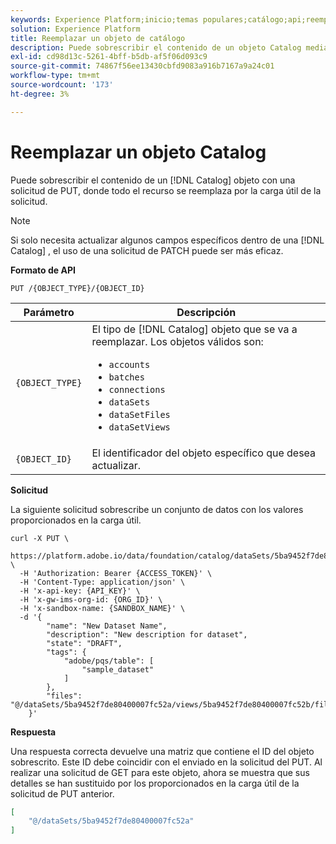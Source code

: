 ```yaml
---
keywords: Experience Platform;inicio;temas populares;catálogo;api;reemplazar un objeto
solution: Experience Platform
title: Reemplazar un objeto de catálogo
description: Puede sobrescribir el contenido de un objeto Catalog mediante una solicitud del PUT, en la que todo el recurso se reemplaza por la carga útil de la solicitud.
exl-id: cd98d13c-5261-4bff-b5db-af5f06d093c9
source-git-commit: 74867f56ee13430cbfd9083a916b7167a9a24c01
workflow-type: tm+mt
source-wordcount: '173'
ht-degree: 3%

---
```


# Reemplazar un objeto Catalog

Puede sobrescribir el contenido de un [!DNL Catalog] objeto con una solicitud de PUT, donde todo el recurso se reemplaza por la carga útil de la solicitud.

>[!NOTE]
>
>Si solo necesita actualizar algunos campos específicos dentro de una [!DNL Catalog] , el uso de una solicitud de PATCH puede ser más eficaz.

**Formato de API**

```http
PUT /{OBJECT_TYPE}/{OBJECT_ID}
```

| Parámetro | Descripción |
| --- | --- |
| `{OBJECT_TYPE}` | El tipo de [!DNL Catalog] objeto que se va a reemplazar. Los objetos válidos son: <ul><li>`accounts`</li><li>`batches`</li><li>`connections`</li><li>`dataSets`</li><li>`dataSetFiles`</li><li>`dataSetViews`</li></ul> |
| `{OBJECT_ID}` | El identificador del objeto específico que desea actualizar. |

**Solicitud**

La siguiente solicitud sobrescribe un conjunto de datos con los valores proporcionados en la carga útil.

```shell
curl -X PUT \
  https://platform.adobe.io/data/foundation/catalog/dataSets/5ba9452f7de80400007fc52a \
  -H 'Authorization: Bearer {ACCESS_TOKEN}' \
  -H 'Content-Type: application/json' \
  -H 'x-api-key: {API_KEY}' \
  -H 'x-gw-ims-org-id: {ORG_ID}' \
  -H 'x-sandbox-name: {SANDBOX_NAME}' \
  -d '{
        "name": "New Dataset Name",
        "description": "New description for dataset",
        "state": "DRAFT",
        "tags": {
            "adobe/pqs/table": [
                "sample_dataset"
            ]
        },
        "files": "@/dataSets/5ba9452f7de80400007fc52a/views/5ba9452f7de80400007fc52b/files"
    }'
```

**Respuesta**

Una respuesta correcta devuelve una matriz que contiene el ID del objeto sobrescrito. Este ID debe coincidir con el enviado en la solicitud del PUT. Al realizar una solicitud de GET para este objeto, ahora se muestra que sus detalles se han sustituido por los proporcionados en la carga útil de la solicitud de PUT anterior.

```json
[
    "@/dataSets/5ba9452f7de80400007fc52a"
]
```
